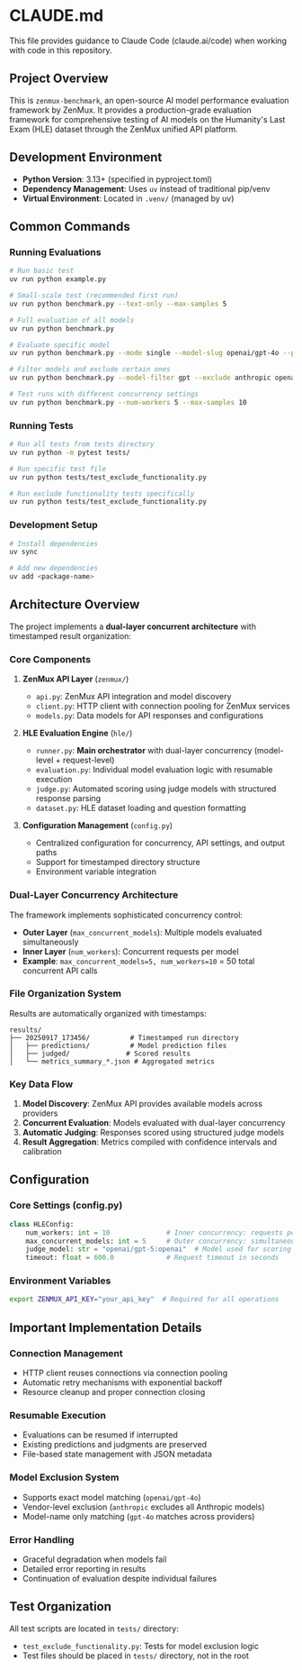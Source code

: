 # CLAUDE.md

This file provides guidance to Claude Code (claude.ai/code) when working with code in this repository.

## Project Overview

This is `zenmux-benchmark`, an open-source AI model performance evaluation framework by ZenMux. It provides a production-grade evaluation framework for comprehensive testing of AI models on the Humanity's Last Exam (HLE) dataset through the ZenMux unified API platform.

## Development Environment

- **Python Version**: 3.13+ (specified in pyproject.toml)
- **Dependency Management**: Uses `uv` instead of traditional pip/venv
- **Virtual Environment**: Located in `.venv/` (managed by uv)

## Common Commands

### Running Evaluations

```bash
# Run basic test
uv run python example.py

# Small-scale test (recommended first run)
uv run python benchmark.py --text-only --max-samples 5

# Full evaluation of all models
uv run python benchmark.py

# Evaluate specific model
uv run python benchmark.py --mode single --model-slug openai/gpt-4o --provider-slug openai

# Filter models and exclude certain ones
uv run python benchmark.py --model-filter gpt --exclude anthropic openai/gpt-4o-mini

# Test runs with different concurrency settings
uv run python benchmark.py --num-workers 5 --max-samples 10
```

### Running Tests

```bash
# Run all tests from tests directory
uv run python -m pytest tests/

# Run specific test file
uv run python tests/test_exclude_functionality.py

# Run exclude functionality tests specifically
uv run python tests/test_exclude_functionality.py
```

### Development Setup

```bash
# Install dependencies
uv sync

# Add new dependencies
uv add <package-name>
```

## Architecture Overview

The project implements a **dual-layer concurrent architecture** with timestamped result organization:

### Core Components

1. **ZenMux API Layer** (`zenmux/`)
   - `api.py`: ZenMux API integration and model discovery
   - `client.py`: HTTP client with connection pooling for ZenMux services
   - `models.py`: Data models for API responses and configurations

2. **HLE Evaluation Engine** (`hle/`)
   - `runner.py`: **Main orchestrator** with dual-layer concurrency (model-level + request-level)
   - `evaluation.py`: Individual model evaluation logic with resumable execution
   - `judge.py`: Automated scoring using judge models with structured response parsing
   - `dataset.py`: HLE dataset loading and question formatting

3. **Configuration Management** (`config.py`)
   - Centralized configuration for concurrency, API settings, and output paths
   - Support for timestamped directory structure
   - Environment variable integration

### Dual-Layer Concurrency Architecture

The framework implements sophisticated concurrency control:

- **Outer Layer** (`max_concurrent_models`): Multiple models evaluated simultaneously
- **Inner Layer** (`num_workers`): Concurrent requests per model
- **Example**: `max_concurrent_models=5, num_workers=10` = 50 total concurrent API calls

### File Organization System

Results are automatically organized with timestamps:
```
results/
├── 20250917_173456/          # Timestamped run directory
│   ├── predictions/          # Model prediction files
│   ├── judged/              # Scored results
│   └── metrics_summary_*.json # Aggregated metrics
```

### Key Data Flow

1. **Model Discovery**: ZenMux API provides available models across providers
2. **Concurrent Evaluation**: Models evaluated with dual-layer concurrency
3. **Automatic Judging**: Responses scored using structured judge models
4. **Result Aggregation**: Metrics compiled with confidence intervals and calibration

## Configuration

### Core Settings (config.py)

```python
class HLEConfig:
    num_workers: int = 10              # Inner concurrency: requests per model
    max_concurrent_models: int = 5     # Outer concurrency: simultaneous models
    judge_model: str = "openai/gpt-5:openai"  # Model used for scoring
    timeout: float = 600.0             # Request timeout in seconds
```

### Environment Variables

```bash
export ZENMUX_API_KEY="your_api_key"  # Required for all operations
```

## Important Implementation Details

### Connection Management
- HTTP client reuses connections via connection pooling
- Automatic retry mechanisms with exponential backoff
- Resource cleanup and proper connection closing

### Resumable Execution
- Evaluations can be resumed if interrupted
- Existing predictions and judgments are preserved
- File-based state management with JSON metadata

### Model Exclusion System
- Supports exact model matching (`openai/gpt-4o`)
- Vendor-level exclusion (`anthropic` excludes all Anthropic models)
- Model-name only matching (`gpt-4o` matches across providers)

### Error Handling
- Graceful degradation when models fail
- Detailed error reporting in results
- Continuation of evaluation despite individual failures

## Test Organization

All test scripts are located in `tests/` directory:
- `test_exclude_functionality.py`: Tests for model exclusion logic
- Test files should be placed in `tests/` directory, not in the root
